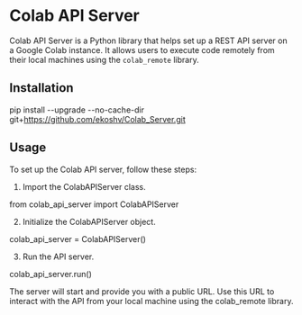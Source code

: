 # Colab API Server

Colab API Server is a Python library that helps set up a REST API server on a Google Colab instance. It allows users to execute code remotely from their local machines using the `colab_remote` library.

## Installation

pip install --upgrade --no-cache-dir git+https://github.com/ekoshv/Colab_Server.git

## Usage

To set up the Colab API server, follow these steps:

1. Import the ColabAPIServer class.

from colab_api_server import ColabAPIServer

2. Initialize the ColabAPIServer object.

colab_api_server = ColabAPIServer()

3. Run the API server.

colab_api_server.run()

The server will start and provide you with a public URL. Use this URL to interact with the API from your local machine using the colab_remote library.
